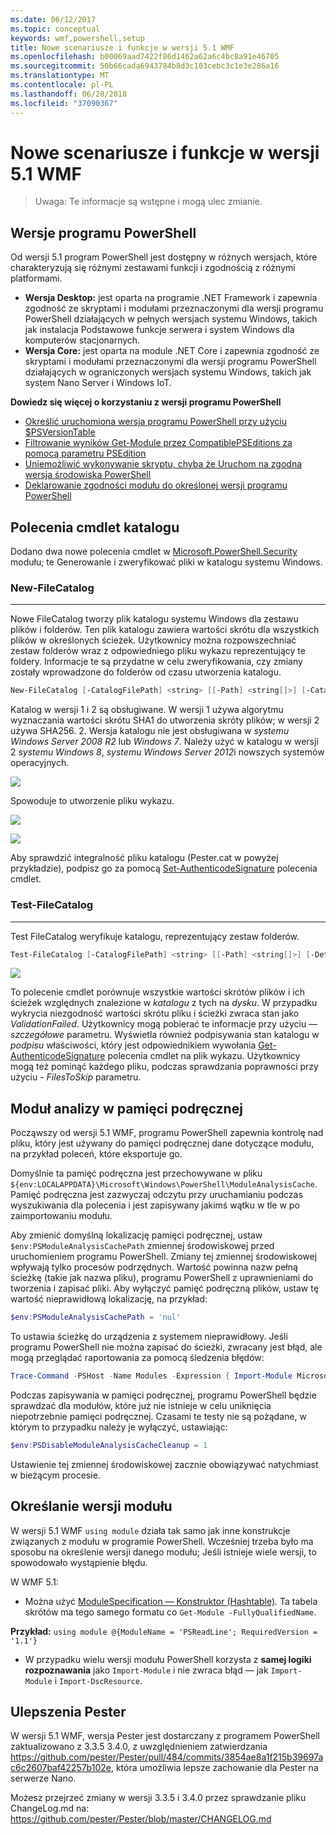 ```yaml
---
ms.date: 06/12/2017
ms.topic: conceptual
keywords: wmf,powershell,setup
title: Nowe scenariusze i funkcje w wersji 5.1 WMF
ms.openlocfilehash: b00069aad7422f86d1462a62a6c4bc8a91e46705
ms.sourcegitcommit: 50b66cada6943784b8d3c103cebc3c1e3e286a16
ms.translationtype: MT
ms.contentlocale: pl-PL
ms.lasthandoff: 06/28/2018
ms.locfileid: "37090367"
---
```

# <a name="new-scenarios-and-features-in-wmf-51"></a>Nowe scenariusze i funkcje w wersji 5.1 WMF

> Uwaga: Te informacje są wstępne i mogą ulec zmianie.

## <a name="powershell-editions"></a>Wersje programu PowerShell

Od wersji 5.1 program PowerShell jest dostępny w różnych wersjach, które charakteryzują się różnymi zestawami funkcji i zgodnością z różnymi platformami.

- **Wersja Desktop:** jest oparta na programie .NET Framework i zapewnia zgodność ze skryptami i modułami przeznaczonymi dla wersji programu PowerShell działających w pełnych wersjach systemu Windows, takich jak instalacja Podstawowe funkcje serwera i system Windows dla komputerów stacjonarnych.
- **Wersja Core:** jest oparta na module .NET Core i zapewnia zgodność ze skryptami i modułami przeznaczonymi dla wersji programu PowerShell działających w ograniczonych wersjach systemu Windows, takich jak system Nano Server i Windows IoT.

**Dowiedz się więcej o korzystaniu z wersji programu PowerShell**

- [Określić uruchomiona wersja programu PowerShell przy użyciu $PSVersionTable](/powershell/module/microsoft.powershell.core/about/about_automatic_variables)
- [Filtrowanie wyników Get-Module przez CompatiblePSEditions za pomocą parametru PSEdition](/powershell/module/microsoft.powershell.core/get-module)
- [Uniemożliwić wykonywanie skryptu, chyba że Uruchom na zgodna wersja środowiska PowerShell](/powershell/gallery/concepts/script-psedition-support)
- [Deklarowanie zgodności modułu do określonej wersji programu PowerShell](/powershell/gallery/concepts/module-psedition-support)

## <a name="catalog-cmdlets"></a>Polecenia cmdlet katalogu

Dodano dwa nowe polecenia cmdlet w [Microsoft.PowerShell.Security](/powershell/module/microsoft.powershell.security) modułu; te Generowanie i zweryfikować pliki w katalogu systemu Windows.

### <a name="new-filecatalog"></a>New-FileCatalog
--------------------------------

Nowe FileCatalog tworzy plik katalogu systemu Windows dla zestawu plików i folderów.
Ten plik katalogu zawiera wartości skrótu dla wszystkich plików w określonych ścieżek.
Użytkownicy można rozpowszechniać zestaw folderów wraz z odpowiedniego pliku wykazu reprezentujący te foldery.
Informacje te są przydatne w celu zweryfikowania, czy zmiany zostały wprowadzone do folderów od czasu utworzenia katalogu.

```powershell
New-FileCatalog [-CatalogFilePath] <string> [[-Path] <string[]>] [-CatalogVersion <int>] [-WhatIf] [-Confirm] [<CommonParameters>]
```

Katalog w wersji 1 i 2 są obsługiwane.
W wersji 1 używa algorytmu wyznaczania wartości skrótu SHA1 do utworzenia skróty plików; w wersji 2 używa SHA256.
2. Wersja katalogu nie jest obsługiwana w *systemu Windows Server 2008 R2* lub *Windows 7*.
Należy użyć w katalogu w wersji 2 *systemu Windows 8*, *systemu Windows Server 2012*i nowszych systemów operacyjnych.

![](../images/NewFileCatalog.jpg)

Spowoduje to utworzenie pliku wykazu.

![](../images/CatalogFile1.jpg)

![](../images/CatalogFile2.jpg)

Aby sprawdzić integralność pliku katalogu (Pester.cat w powyżej przykładzie), podpisz go za pomocą [Set-AuthenticodeSignature](/powershell/module/Microsoft.PowerShell.Security/Set-AuthenticodeSignature) polecenia cmdlet.

### <a name="test-filecatalog"></a>Test-FileCatalog
--------------------------------

Test FileCatalog weryfikuje katalogu, reprezentujący zestaw folderów.

```powershell
Test-FileCatalog [-CatalogFilePath] <string> [[-Path] <string[]>] [-Detailed] [-FilesToSkip <string[]>] [-WhatIf] [-Confirm] [<CommonParameters>]
```

![](../images/TestFileCatalog.jpg)

To polecenie cmdlet porównuje wszystkie wartości skrótów plików i ich ścieżek względnych znalezione w *katalogu* z tych na *dysku*.
W przypadku wykrycia niezgodność wartości skrótu pliku i ścieżki zwraca stan jako *ValidationFailed*.
Użytkownicy mogą pobierać te informacje przy użyciu *— szczegółowe* parametru.
Wyświetla również podpisywania stan katalogu w *podpisu* właściwości, który jest odpowiednikiem wywołania [Get-AuthenticodeSignature](/powershell/module/Microsoft.PowerShell.Security/Get-AuthenticodeSignature) polecenia cmdlet na plik wykazu.
Użytkownicy mogą też pominąć każdego pliku, podczas sprawdzania poprawności przy użyciu *- FilesToSkip* parametru.

## <a name="module-analysis-cache"></a>Moduł analizy w pamięci podręcznej

Począwszy od wersji 5.1 WMF, programu PowerShell zapewnia kontrolę nad pliku, który jest używany do pamięci podręcznej dane dotyczące modułu, na przykład poleceń, które eksportuje go.

Domyślnie ta pamięć podręczna jest przechowywane w pliku `${env:LOCALAPPDATA}\Microsoft\Windows\PowerShell\ModuleAnalysisCache`.
Pamięć podręczna jest zazwyczaj odczytu przy uruchamianiu podczas wyszukiwania dla polecenia i jest zapisywany jakimś wątku w tle w po zaimportowaniu modułu.

Aby zmienić domyślną lokalizację pamięci podręcznej, ustaw `$env:PSModuleAnalysisCachePath` zmiennej środowiskowej przed uruchomieniem programu PowerShell.
Zmiany tej zmiennej środowiskowej wpływają tylko procesów podrzędnych.
Wartość powinna nazw pełną ścieżkę (takie jak nazwa pliku), programu PowerShell z uprawnieniami do tworzenia i zapisać pliki.
Aby wyłączyć pamięć podręczną plików, ustaw tę wartość nieprawidłową lokalizację, na przykład:

```powershell
$env:PSModuleAnalysisCachePath = 'nul'
```

To ustawia ścieżkę do urządzenia z systemem nieprawidłowy.
Jeśli programu PowerShell nie można zapisać do ścieżki, zwracany jest błąd, ale mogą przeglądać raportowania za pomocą śledzenia błędów:

```powershell
Trace-Command -PSHost -Name Modules -Expression { Import-Module Microsoft.PowerShell.Management -Force }
```

Podczas zapisywania w pamięci podręcznej, programu PowerShell będzie sprawdzać dla modułów, które już nie istnieje w celu uniknięcia niepotrzebnie pamięci podręcznej.
Czasami te testy nie są pożądane, w którym to przypadku należy je wyłączyć, ustawiając:

```powershell
$env:PSDisableModuleAnalysisCacheCleanup = 1
```

Ustawienie tej zmiennej środowiskowej zacznie obowiązywać natychmiast w bieżącym procesie.

## <a name="specifying-module-version"></a>Określanie wersji modułu

W wersji 5.1 WMF `using module` działa tak samo jak inne konstrukcje związanych z modułu w programie PowerShell.
Wcześniej trzeba było ma sposobu na określenie wersji danego modułu; Jeśli istnieje wiele wersji, to spowodowało wystąpienie błędu.

W WMF 5.1:

- Można użyć [ModuleSpecification — Konstruktor (Hashtable)](/dotnet/api/microsoft.powershell.commands.modulespecification.-ctor?view=powershellsdk-1.1.0#Microsoft_PowerShell_Commands_ModuleSpecification__ctor_System_Collections_Hashtable_).
Ta tabela skrótów ma tego samego formatu co `Get-Module -FullyQualifiedName`.

**Przykład:** `using module @{ModuleName = 'PSReadLine'; RequiredVersion = '1.1'}`

- W przypadku wielu wersji modułu PowerShell korzysta z **samej logiki rozpoznawania** jako `Import-Module` i nie zwraca błąd — jak `Import-Module` i `Import-DscResource`.

## <a name="improvements-to-pester"></a>Ulepszenia Pester

W wersji 5.1 WMF, wersja Pester jest dostarczany z programem PowerShell zaktualizowano z 3.3.5 3.4.0, z uwzględnieniem zatwierdzania https://github.com/pester/Pester/pull/484/commits/3854ae8a1f215b39697ac6c2607baf42257b102e, która umożliwia lepsze zachowanie dla Pester na serwerze Nano.

Możesz przejrzeć zmiany w wersji 3.3.5 i 3.4.0 przez sprawdzanie pliku ChangeLog.md na: https://github.com/pester/Pester/blob/master/CHANGELOG.md
